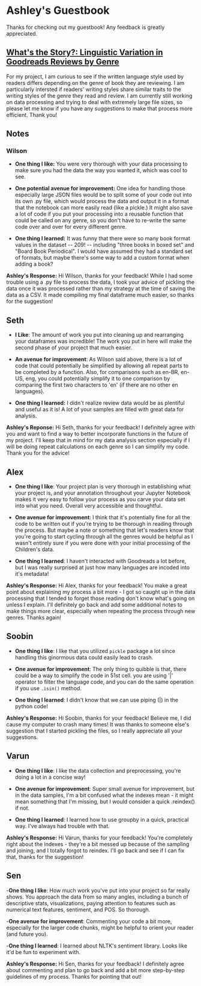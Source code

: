# Ashley's Guestbook

Thanks for checking out my guestbook! Any feedback is greatly appreciated.

##  [What's the Story?: Linguistic Variation in Goodreads Reviews by Genre](https://github.com/Data-Science-for-Linguists-2023/Goodreads-Genre-Reviews-Analysis)

For my project, I am curious to see if the written language style used by readers differs depending on the genre of book they are reviewing. I am particularly intersted if readers' writing styles share similar traits to the writing styles of the genre they read and review. I am currently still working on data processing and trying to deal with extremely large file sizes, so please let me know if you have any suggestions to make that process more efficient. Thank you!

## Notes

### Wilson

- **One thing I like:** You were very thorough with your data processing to make sure you had the data the way you wanted it, which was cool to see.

- **One potential avenue for improvement:** One idea for handling those especially large JSON files would be to split some of your code out into its own .py file, which would process the data and output it in a format that the notebook can more easily read (like a pickle.) It might also save a lot of code if you put your processing into a reusable function that could be called on any genre, so you don't have to re-write the same code over and over for every different genre.

- **One thing I learned:** It was funny that there were so many book format values in the dataset -- 209! -- including "three books in boxed set" and "Board Book Periodical". I would have assumed they had a standard set of formats, but maybe there's some way to add a custom format when adding a book?

**Ashley's Response:** Hi Wilson, thanks for your feedback! While I had some trouble using a .py file to process the data, I took your advice of pickling the data once it was processed rather than my strategy at the time of saving the data as a CSV. It made compiling my final dataframe much easier, so thanks for the suggestion!

## Seth

- **I Like**: The amount of work you put into cleaning up and rearranging your dataframes was incredible! The work you put in here will make the second phase of your project that much easier. 

- **An avenue for improvement**: As Wilson said above, there is a lot of code that could potentially be simplified by allowing all repeat parts to be completed by a function. Also, for comparisons such as en-BR, en-US, eng, you could potentially simplify it to one comparison by comparing the first two characters to 'en' (if there are no other en languages).

- **One thing I learned:** I didn't realize review data would be as plentiful and useful as it is! A lot of your samples are filled with great data for analysis.

**Ashley's Reponse:** Hi Seth, thanks for your feedback! I definitely agree with you and want to find a way to better incorporate functions in the future of my project. I'll keep that in mind for my data analysis section especially if I will be doing repeat calculations on each genre so I can simplify my code. Thank you for the advice!

## Alex

- **One thing I like**: Your project plan is very thorough in establishing what your project is, and your annotation throughout your Jupyter Notebook makes it very easy to follow your process as you carve your data set into what you need. Overall very accessible and thoughtful.

- **One avenue for improvement**: I think that it's potentially fine for all the code to be written out if you're trying to be thorough in reading through the process. But maybe a note or something that let's readers know that you're going to start cycling through all the genres would be helpful as I wasn't entirely sure if you were done with your initial processing of the Children's data.

- **One thing I learned**: I haven't interacted with Goodreads a lot before, but I was really surprised at just how many languages are incoded into it's metadata! 

**Ashley's Response:** Hi Alex, thanks for your feedback! You make a great point about explaining my process a bit more - I got so caught up in the data processing that I tended to forget those reading don't know what's going on unless I explain. I'll definitely go back and add some additional notes to make things more clear, especially when repeating the process through new genres. Thanks again!

## Soobin

- **One thing I like**: 
    I like that you utilized `pickle` package a lot since handling this ginormous data could easily lead to crash.

- **One avenue for improvement**: 
    The only thing to quibble is that, there could be a way to simplify the code in 51st cell. you are using '|' operator to filter the language code, and you can do the same operation if you use `.isin()` method.
    
- **One thing I learned**:
    I didn't know that we can use piping (|) in the python code!
    
**Ashley's Response:** Hi Soobin, thanks for your feedback! Believe me, I did cause my computer to crash many times! It was thanks to someone else's suggestion that I started pickling the files, so I really appreciate all your suggestions.

## Varun

- **One thing I like**: 
    I like the data collection and preprocessing, you're doing a lot in a concise way!

- **One avenue for improvement**: 
    Super small avenue for improvement, but in the data samples, I'm a bit confused what the indexes mean - it might mean something that I'm missing, but I would consider a quick .reindex() if not.
    
- **One thing I learned**:
    I learned how to use groupby in a quick, practical way. I've always had trouble with that.

**Ashley's Response:** Hi Varun, thanks for your feedback! You're completely right about the indexes - they're a bit messed up because of the sampling and joining, and I totally forgot to reindex. I'll go back and see if I can fix that, thanks for the suggestion!

## Sen

-**One thing I like**: How much work you've put into your project so far really shows. You approach the data from so many angles, including a bunch of descriptive stats, visualizations, paying attention to features such as numerical text features, sentiment, and POS. So thorough. 

-**One avenue for improvement**: Commenting your code a bit more, especially for the larger code chunks, might be helpful to orient your reader (and future you).

-**One thing I learned**: I learned about NLTK's sentiment library. Looks like it'd be fun to experiment with.

**Ashley's Response:** Hi Sen, thanks for your feedback! I definitely agree about commenting and plan to go back and add a bit more step-by-step guidelines of my process. Thanks for pointing that out!
